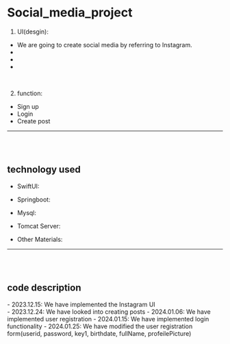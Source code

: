 # Social_media_project

1. UI(desgin):
  - We are going to create social media by referring to Instagram.
  - 
  - 
  - 

<br>

2. function:
  - Sign up
  - Login
  - Create post


<hr>
<br>
<br>
<h2>technology used</h2>

- SwiftUI: 

- Springboot: 
  
- Mysql:
  
- Tomcat Server: 
  
- Other Materials:

<hr>
<br>
<br>
<h2>code description</h2>
  - 2023.12.15: We have implemented the Instagram UI <br>
  - 2023.12.24: We have looked into creating posts
  - 2024.01.06: We have implemented user registration
  - 2024.01.15: We have implemented login functionality
  - 2024.01.25: We have modified the user registration form(userid, password, key1, birthdate, fullName, profeilePicture)
